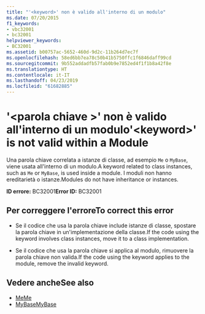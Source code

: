 ```yaml
---
title: "'<keyword>' non è valido all'interno di un modulo"
ms.date: 07/20/2015
f1_keywords:
- vbc32001
- bc32001
helpviewer_keywords:
- BC32001
ms.assetid: b00757ac-5652-460d-9d2c-11b264d7ec7f
ms.openlocfilehash: 58ed6bb7ea78c50b41b5750ffc1f6846daff99cd
ms.sourcegitcommit: 9b552addadfb57fab0b9e7852ed4f1f1b8a42f8e
ms.translationtype: HT
ms.contentlocale: it-IT
ms.lasthandoff: 04/23/2019
ms.locfileid: "61682885"
---
```

# <a name="keyword-is-not-valid-within-a-module"></a><span data-ttu-id="f35f9-102">'\<parola chiave >' non è valido all'interno di un modulo</span><span class="sxs-lookup"><span data-stu-id="f35f9-102">'\<keyword>' is not valid within a Module</span></span>
<span data-ttu-id="f35f9-103">Una parola chiave correlata a istanze di classe, ad esempio `Me` o `MyBase`, viene usata all'interno di un modulo.</span><span class="sxs-lookup"><span data-stu-id="f35f9-103">A keyword related to class instances, such as `Me` or `MyBase`, is used inside a module.</span></span> <span data-ttu-id="f35f9-104">I moduli non hanno ereditarietà o istanze.</span><span class="sxs-lookup"><span data-stu-id="f35f9-104">Modules do not have inheritance or instances.</span></span>  
  
 <span data-ttu-id="f35f9-105">**ID errore:** BC32001</span><span class="sxs-lookup"><span data-stu-id="f35f9-105">**Error ID:** BC32001</span></span>  
  
## <a name="to-correct-this-error"></a><span data-ttu-id="f35f9-106">Per correggere l'errore</span><span class="sxs-lookup"><span data-stu-id="f35f9-106">To correct this error</span></span>  
  
- <span data-ttu-id="f35f9-107">Se il codice che usa la parola chiave include istanze di classe, spostare la parola chiave in un'implementazione della classe.</span><span class="sxs-lookup"><span data-stu-id="f35f9-107">If the code using the keyword involves class instances, move it to a class implementation.</span></span>  
  
- <span data-ttu-id="f35f9-108">Se il codice che usa la parola chiave si applica al modulo, rimuovere la parola chiave non valida.</span><span class="sxs-lookup"><span data-stu-id="f35f9-108">If the code using the keyword applies to the module, remove the invalid keyword.</span></span>  
  
## <a name="see-also"></a><span data-ttu-id="f35f9-109">Vedere anche</span><span class="sxs-lookup"><span data-stu-id="f35f9-109">See also</span></span>

- [<span data-ttu-id="f35f9-110">Me</span><span class="sxs-lookup"><span data-stu-id="f35f9-110">Me</span></span>](~/docs/visual-basic/programming-guide/program-structure/me-my-mybase-and-myclass.md#me)
- [<span data-ttu-id="f35f9-111">MyBase</span><span class="sxs-lookup"><span data-stu-id="f35f9-111">MyBase</span></span>](~/docs/visual-basic/programming-guide/program-structure/me-my-mybase-and-myclass.md#mybase)
